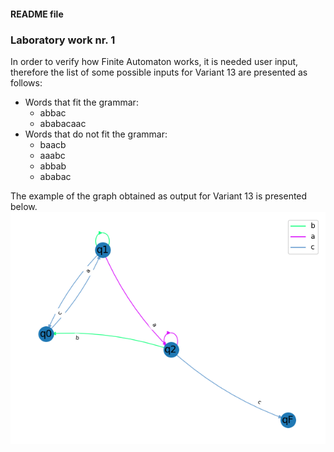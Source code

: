#### README file
### Laboratory work nr. 1

In order to verify how Finite Automaton works, it is needed user input, therefore the list of
some possible inputs for Variant 13 are presented as follows:
* Words that fit the grammar:
    * abbac
    * ababacaac
* Words that do not fit the grammar:
  * baacb
  * aaabc
  * abbab
  * ababac
  
The example of the graph obtained as output for Variant 13 is presented below.
![alt text](graph_lab_1.png)
